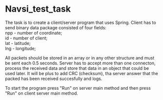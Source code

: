 # Navsi_test_task

The task is to create a client/server program that uses Spring. Client has to send binary data package consisted of four fields:  
npp - number of coordinate;  
id - number of client;    
lat - latitude;  
lng - longitude;

All packets should be stored in an array or in any other structure and must be sent each 0.5 seconds. Server has to accept more than one connecton, process the received data and store that data in an object that could be used later. It will be plus to add CRC (checksum), tha server answer that the packed has been received succesfully and logs.

To start the program press "Run" on server main method and then press "Run" on client server main method.
